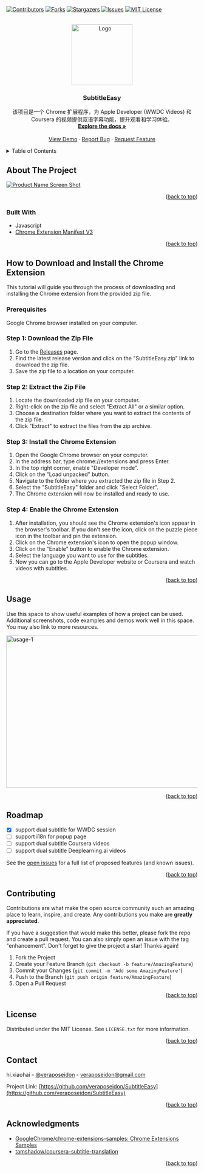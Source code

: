 <!-- Improved compatibility of back to top link: See: https://github.com/othneildrew/Best-README-Template/pull/73 -->

<a name="readme-top"></a>

<!--
*** Thanks for checking out the Best-README-Template. If you have a suggestion
*** that would make this better, please fork the repo and create a pull request
*** or simply open an issue with the tag "enhancement".
*** Don't forget to give the project a star!
*** Thanks again! Now go create something AMAZING! :D
-->

<!-- PROJECT SHIELDS -->
<!--
*** I'm using markdown "reference style" links for readability.
*** Reference links are enclosed in brackets [ ] instead of parentheses ( ).
*** See the bottom of this document for the declaration of the reference variables
*** for contributors-url, forks-url, etc. This is an optional, concise syntax you may use.
*** https://www.markdownguide.org/basic-syntax/#reference-style-links
-->

[![Contributors][contributors-shield]][contributors-url]
[![Forks][forks-shield]][forks-url]
[![Stargazers][stars-shield]][stars-url]
[![Issues][issues-shield]][issues-url]
[![MIT License][license-shield]][license-url]

<!-- PROJECT LOGO -->
<br />
<div align="center">
  <a href="https://github.com/veraposeidon/SubtitleEasy">
    <img src="https://res.cloudinary.com/dgchmgebr/image/upload/v1688307543/logo-big_g40trq.png" alt="Logo" width="160" height="160">
  </a>

<h3 align="center">SubtitleEasy</h3>

  <p align="center">
    该项目是一个 Chrome 扩展程序，为 Apple Developer (WWDC Videos) 和 Coursera 的视频提供双语字幕功能，提升观看和学习体验。
    <br />
    <a href="https://github.com/veraposeidon/SubtitleEasy"><strong>Explore the docs »</strong></a>
    <br />
    <br />
    <a href="https://github.com/veraposeidon/SubtitleEasy">View Demo</a>
    ·
    <a href="https://github.com/veraposeidon/SubtitleEasy/issues">Report Bug</a>
    ·
    <a href="https://github.com/veraposeidon/SubtitleEasy/issues">Request Feature</a>
  </p>
</div>

<!-- TABLE OF CONTENTS -->
<details>
  <summary>Table of Contents</summary>
  <ol>
    <li>
      <a href="#about-the-project">About The Project</a>
      <ul>
        <li><a href="#built-with">Built With</a></li>
      </ul>
    </li>
    <li>
      <a href="#how-to-download-and-install-the-chrome-extension">How to Download and Install the Chrome Extension</a>
      <ul>
        <li><a href="#prerequisites">Prerequisites</a></li>
        <li><a href="#step-1-download-the-zip-file">Step 1: Download the Zip File</a></li>
        <li><a href="#step-2-extract-the-zip-file">Step 2: Extract the Zip File</a></li>
        <li><a href="#step-3-install-the-chrome-extension">Step 3: Install the Chrome Extension</a></li>
        <li><a href="#step-4-enable-the-chrome-extension">Step 4: Enable the Chrome Extension</a></li>
      </ul>
    </li>
    <li><a href="#usage">Usage</a></li>
    <li><a href="#roadmap">Roadmap</a></li>
    <li><a href="#contributing">Contributing</a></li>
    <li><a href="#license">License</a></li>
    <li><a href="#contact">Contact</a></li>
    <li><a href="#acknowledgments">Acknowledgments</a></li>
  </ol>
</details>

<!-- ABOUT THE PROJECT -->

## About The Project

[![Product Name Screen Shot][product-screenshot]](https://github.com/veraposeidon/SubtitleEasy)

<p align="right">(<a href="#readme-top">back to top</a>)</p>

### Built With

- Javascript
- [Chrome Extension Manifest V3](https://developer.chrome.com/docs/extensions/mv3/)

<p align="right">(<a href="#readme-top">back to top</a>)</p>

<!-- GETTING STARTED -->

## How to Download and Install the Chrome Extension

This tutorial will guide you through the process of downloading and installing the Chrome extension from the provided zip file.

### Prerequisites

Google Chrome browser installed on your computer.

### Step 1: Download the Zip File

1. Go to the [Releases](https://github.com/veraposeidon/SubtitleEasy/releases) page.
2. Find the latest release version and click on the "SubtitleEasy.zip" link to download the zip file.
3. Save the zip file to a location on your computer.

### Step 2: Extract the Zip File

1. Locate the downloaded zip file on your computer.
2. Right-click on the zip file and select "Extract All" or a similar option.
3. Choose a destination folder where you want to extract the contents of the zip file.
4. Click "Extract" to extract the files from the zip archive.

### Step 3: Install the Chrome Extension

1. Open the Google Chrome browser on your computer.
2. In the address bar, type chrome://extensions and press Enter.
3. In the top right corner, enable "Developer mode".
4. Click on the "Load unpacked" button.
5. Navigate to the folder where you extracted the zip file in Step 2.
6. Select the "SubtitleEasy" folder and click "Select Folder".
7. The Chrome extension will now be installed and ready to use.

### Step 4: Enable the Chrome Extension

1. After installation, you should see the Chrome extension's icon appear in the browser's toolbar. If you don't see the icon, click on the puzzle piece icon in the toolbar and pin the extension.
2. Click on the Chrome extension's icon to open the popup window.
3. Click on the "Enable" button to enable the Chrome extension.
4. Select the language you want to use for the subtitles.
5. Now you can go to the Apple Developer website or Coursera and watch videos with subtitles.

<p align="right">(<a href="#readme-top">back to top</a>)</p>

<!-- USAGE EXAMPLES -->

## Usage

Use this space to show useful examples of how a project can be used. Additional screenshots, code examples and demos work well in this space. You may also link to more resources.

<img src="https://res.cloudinary.com/dgchmgebr/image/upload/v1688307470/usage-1_lfhc1m.png" alt="usage-1" width="800" height="400">

<p align="right">(<a href="#readme-top">back to top</a>)</p>

<!-- ROADMAP -->

## Roadmap

- [x] support dual subtitle for WWDC session
- [ ] support i18n for popup page
- [ ] support dual subtitle Coursera videos
- [ ] support dual subtitle Deeplearning.ai videos

See the [open issues](https://github.com/veraposeidon/SubtitleEasy/issues) for a full list of proposed features (and known issues).

<p align="right">(<a href="#readme-top">back to top</a>)</p>

<!-- CONTRIBUTING -->

## Contributing

Contributions are what make the open source community such an amazing place to learn, inspire, and create. Any contributions you make are **greatly appreciated**.

If you have a suggestion that would make this better, please fork the repo and create a pull request. You can also simply open an issue with the tag "enhancement".
Don't forget to give the project a star! Thanks again!

1. Fork the Project
2. Create your Feature Branch (`git checkout -b feature/AmazingFeature`)
3. Commit your Changes (`git commit -m 'Add some AmazingFeature'`)
4. Push to the Branch (`git push origin feature/AmazingFeature`)
5. Open a Pull Request

<p align="right">(<a href="#readme-top">back to top</a>)</p>

<!-- LICENSE -->

## License

Distributed under the MIT License. See `LICENSE.txt` for more information.

<p align="right">(<a href="#readme-top">back to top</a>)</p>

<!-- CONTACT -->

## Contact

hi.xiaohai - [@veraposeidon](https://twitter.com/veraposeidon) - veraposeidon@gmail.com

Project Link: [https://github.com/veraposeidon/SubtitleEasy](https://github.com/veraposeidon/SubtitleEasy)

<p align="right">(<a href="#readme-top">back to top</a>)</p>

<!-- ACKNOWLEDGMENTS -->

## Acknowledgments

- [GoogleChrome/chrome-extensions-samples: Chrome Extensions Samples](https://github.com/GoogleChrome/chrome-extensions-samples)
- [tamshadow/coursera-subtitle-translation](https://github.com/tamshadow/coursera-subtitle-translation)

<p align="right">(<a href="#readme-top">back to top</a>)</p>

<!-- MARKDOWN LINKS & IMAGES -->
<!-- https://www.markdownguide.org/basic-syntax/#reference-style-links -->

[contributors-shield]: https://img.shields.io/github/contributors/veraposeidon/SubtitleEasy.svg?style=for-the-badge
[contributors-url]: https://github.com/veraposeidon/SubtitleEasy/graphs/contributors
[forks-shield]: https://img.shields.io/github/forks/veraposeidon/SubtitleEasy.svg?style=for-the-badge
[forks-url]: https://github.com/veraposeidon/SubtitleEasy/network/members
[stars-shield]: https://img.shields.io/github/stars/veraposeidon/SubtitleEasy.svg?style=for-the-badge
[stars-url]: https://github.com/veraposeidon/SubtitleEasy/stargazers
[issues-shield]: https://img.shields.io/github/issues/veraposeidon/SubtitleEasy.svg?style=for-the-badge
[issues-url]: https://github.com/veraposeidon/SubtitleEasy/issues
[license-shield]: https://img.shields.io/github/license/veraposeidon/SubtitleEasy.svg?style=for-the-badge
[license-url]: https://github.com/veraposeidon/SubtitleEasy/blob/master/LICENSE.txt
[product-screenshot]: https://res.cloudinary.com/dgchmgebr/image/upload/v1688307470/usage-2_c2tezp.png
